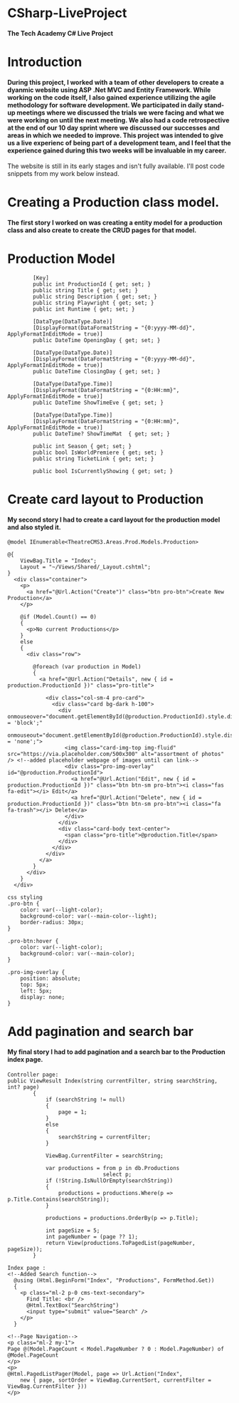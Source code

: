 # CSharp-LiveProject
#### The Tech Academy C# Live Project
# Introduction
#### During this project, I worked with a team of other developers to create a dyanmic website using ASP .Net MVC and Entity Framework. While working on the code itself, I also gained experience utilizing the agile methodology for software development. We participated in daily stand-up meetings where we discussed the trials we were facing and what we were working on until the next meeting. We also had a code retrospective at the end of our 10 day sprint where we discussed our successes and areas in which we needed to improve. This project was intended to give us a live experienc of being part of a development team, and I feel that the experience gained during this two weeks will be invaluable in my career.
The website is still in its early stages and isn't fully available. I'll post code snippets from my work below instead.
# Creating a Production class model.
#### The first story I worked on was creating a entity model for a production class and also create to create the CRUD pages for that model.
# Production Model

```
        [Key]
        public int ProductionId { get; set; }
        public string Title { get; set; }
        public string Description { get; set; }
        public string Playwright { get; set; }
        public int Runtime { get; set; }

        [DataType(DataType.Date)]
        [DisplayFormat(DataFormatString = "{0:yyyy-MM-dd}", ApplyFormatInEditMode = true)]        
        public DateTime OpeningDay { get; set; }

        [DataType(DataType.Date)]
        [DisplayFormat(DataFormatString = "{0:yyyy-MM-dd}", ApplyFormatInEditMode = true)]        
        public DateTime ClosingDay { get; set; }
        
        [DataType(DataType.Time)]
        [DisplayFormat(DataFormatString = "{0:HH:mm}", ApplyFormatInEditMode = true)]        
        public DateTime ShowTimeEve { get; set; }

        [DataType(DataType.Time)]
        [DisplayFormat(DataFormatString = "{0:HH:mm}", ApplyFormatInEditMode = true)]        
        public DateTime? ShowTimeMat  { get; set; }

        public int Season { get; set; }
        public bool IsWorldPremiere { get; set; }
        public string TicketLink { get; set; }

        public bool IsCurrentlyShowing { get; set; }
```

# Create card layout to Production
#### My second story I had to create a card layout for the production model and also styled it.

```
@model IEnumerable<TheatreCMS3.Areas.Prod.Models.Production>

@{
    ViewBag.Title = "Index";
    Layout = "~/Views/Shared/_Layout.cshtml";
}
  <div class="container">
    <p>
      <a href="@Url.Action("Create")" class="btn pro-btn">Create New Production</a>
    </p>

    @if (Model.Count() == 0)
    {
      <p>No current Productions</p>
    }
    else
    {
      <div class="row">

        @foreach (var production in Model)
        {
          <a href="@Url.Action("Details", new { id = production.ProductionId })" class="pro-title">

            <div class="col-sm-4 pro-card">
              <div class="card bg-dark h-100">
                <div onmouseover="document.getElementById(@production.ProductionId).style.display = 'block';"
                     onmouseout="document.getElementById(@production.ProductionId).style.display = 'none';">
                  <img class="card-img-top img-fluid" src="https://via.placeholder.com/500x300" alt="assortment of photos" /> <!--added placeholder webpage of images until can link-->
                  <div class="pro-img-overlay" id="@production.ProductionId">
                    <a href="@Url.Action("Edit", new { id = production.ProductionId })" class="btn btn-sm pro-btn"><i class="fas fa-edit"></i> Edit</a>
                    <a href="@Url.Action("Delete", new { id = production.ProductionId })" class="btn btn-sm pro-btn"><i class="fa fa-trash"></i> Delete</a>
                  </div>
                </div>
                <div class="card-body text-center">
                  <span class="pro-title">@production.Title</span>
                </div>
              </div>
            </div>
          </a>
        }
      </div>
    }
  </div>
```
```
css styling
.pro-btn {
    color: var(--light-color);
    background-color: var(--main-color--light);
    border-radius: 30px;
}

.pro-btn:hover {
    color: var(--light-color);
    background-color: var(--main-color);
}

.pro-img-overlay {
    position: absolute;
    top: 5px;
    left: 5px;
    display: none;
}
```
# Add pagination and search bar
#### My final story I had to add pagination and a search bar to the Production index page.

```
Controller page:
public ViewResult Index(string currentFilter, string searchString, int? page)
        {
            if (searchString != null)
            {
                page = 1;
            }
            else
            {
                searchString = currentFilter;
            }

            ViewBag.CurrentFilter = searchString;

            var productions = from p in db.Productions
                              select p;
            if (!String.IsNullOrEmpty(searchString))
            {
                productions = productions.Where(p => p.Title.Contains(searchString));
            }

            productions = productions.OrderBy(p => p.Title);

            int pageSize = 5;
            int pageNumber = (page ?? 1);
            return View(productions.ToPagedList(pageNumber, pageSize));
        }
```
```
Index page :
<!--Added Search function-->
  @using (Html.BeginForm("Index", "Productions", FormMethod.Get))
  {
    <p class="ml-2 p-0 cms-text-secondary">
      Find Title: <br />
      @Html.TextBox("SearchString")
      <input type="submit" value="Search" />
    </p>
  }

<!--Page Navigation-->
<p class="ml-2 my-1">
Page @(Model.PageCount < Model.PageNumber ? 0 : Model.PageNumber) of @Model.PageCount
</p>
<p>
@Html.PagedListPager(Model, page => Url.Action("Index",
    new { page, sortOrder = ViewBag.CurrentSort, currentFilter = ViewBag.CurrentFilter }))
</p>
```
